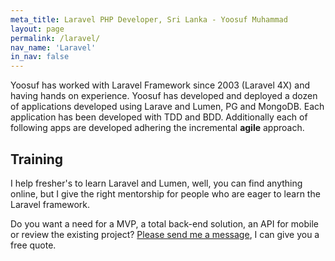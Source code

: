 ```yaml
---
meta_title: Laravel PHP Developer, Sri Lanka - Yoosuf Muhammad
layout: page
permalink: /laravel/
nav_name: 'Laravel'
in_nav: false
---
```


Yoosuf has worked with Laravel Framework since 2003 (Laravel 4X) and having hands on experience. Yoosuf has developed and deployed a dozen of applications developed using Larave and Lumen, PG and MongoDB. Each application has been developed with TDD and BDD. Additionally each of following apps are developed adhering the incremental **agile** approach.

## Training
I help fresher's to learn Laravel and Lumen, well, you can find anything online, but I give the right mentorship for people who are eager to learn the Laravel framework.

 Do you want a need for a MVP, a total back-end solution, an API  for mobile or review the existing project?  [Please send me a message](/contact/?utm_source=yoosuf.me&utm_medium=ror&utm_campaign=consultancy), I can give you a free quote.